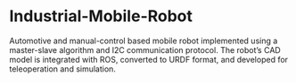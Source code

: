 # Industrial-Mobile-Robot
Automotive and manual-control based mobile robot implemented using a master-slave algorithm and I2C communication protocol. The robot’s CAD model is integrated with ROS, converted to URDF format, and developed for teleoperation and simulation.
